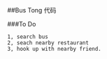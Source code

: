 ##Bus Tong 代码

###To Do

    1, search bus
    2, seach nearby restaurant
    3, hook up with nearby friend.
